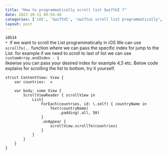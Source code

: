 ```yaml
---
title: "How to programmatically scroll list SwiftUI ?"
date: 2022-10-11 09:54:48
categories: ['iOS', 'SwiftUI', 'swiftui scroll list programmatically', 'swiftui scroll to item', 'swiftui scrollviewreader']
layout: post
---
```


<!-- wp:paragraph -->
<code><mark style="background-color:rgba(0, 0, 0, 0)" class="has-inline-color has-ast-global-color-1-color">iOS14 * </mark></code>if we want to scroll the List programmatically in iOS We can use  <code>scrollTo(..</code> function where we can pass the specific index for jump to the List. for example if we need to scroll to last of list we can use <code>customArray.endIndex - 1</code><br>likewise you can pass your desired index for example 4,5 etc. Below code explains  for scrolling the list to bottom, try it yourself.


<!-- /wp:paragraph -->

<!-- wp:code -->
<pre class="wp-block-code"><code lang="swift" class="language-swift">struct ContentView: View {
    var countries:  = 
    
    var body: some View {
        ScrollViewReader { scrollView in
            List{
                ForEach(countries, id: \.self) { countryName in
                    Text(countryName)
                        .padding(.all, 50)
                }
                .onAppear {
                    scrollView.scrollTo(countries)
                }
            }
        }
    }
}</code></pre>
<!-- /wp:code -->